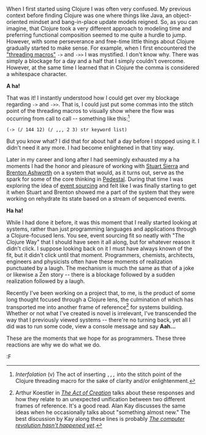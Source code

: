 When I first started using Clojure I was often very confused.  My previous context before finding Clojure was one where things like Java, an object-oriented mindset and bang-in-place update models reigned.  So, as you can imagine, that Clojure took a very different approach to modeling time and preferring functional composition seemed to me quite a hurdle to jump.  However, with some perseverance and free-time little things about Clojure gradually started to make sense.  For example, when I first encountered the ["threading macros"](http://blog.fogus.me/2009/09/04/understanding-the-clojure-macro/) `->` and `->>` I was mystified.  I don't know why.  There was simply a blockage for a day and a half that I simply couldn't overcome.  However, at the same time I learned that in Clojure the comma is considered a whitespace character.

**A ha!**

That was it!  I instantly understood how I could get over my blockage regarding `->` and `->>`.  That is, I could just put some commas into the stitch point of the threading macros to visually show where the flow was occurring from call to call -- something like this:[^if]

    (-> (/ 144 12) (/ ,,, 2 3) str keyword list)

But you know what?  I did that for about half a day before I stopped using it.  I didn't need it any more.  I had become enlightened in that tiny way.

Later in my career and long after I had seemingly exhausted my a ha moments I had the honor and pleasure of working with [Stuart Sierra](http://stuartsierra.com/) and [Brenton Ashworth](https://twitter.com/brentonashworth) on a system that would, as it turns out, serve as the spark for some of the core thinking in [Pedestal](http://pedestal.io/).  During that time I was exploring the idea of [event sourcing](http://martinfowler.com/eaaDev/EventSourcing.html) and felt like I was finally starting to get it when Stuart and Brenton showed me a part of the system that they were working on rehydrate its state based on a stream of sequenced events.

**Ha ha!**

While I had done it before, it was this moment that I really started looking at systems, rather than just programming languages and applications through a Clojure-focused lens.  You see, event sourcing fit so neatly with "The Clojure Way" that I should have seen it all along, but for whatever reason it didn't click.  I suppose looking back on it I must have always known of the fit, but it didn't click until that moment.  Programmers, chemists, architects, engineers and physicists often have these moments of realization punctuated by a laugh.  The mechanism is much the same as that of a joke or likewise a Zen story -- there is a blockage followed by a sudden realization followed by a laugh.

Recently I've been working on a project that, to me, is the product of some long thought focused through a Clojure lens, the culmination of which has transported me into another frame of reference[^pink] for systems building.  Whether or not what I've created is novel is irrelevant, I've transcended the way that I previously viewed systems -- there're no turning back, yet all I did was to run some code, view a console message and say **Aah...**

These are the moments that we hope for as programmers.  These three reactions are why we do what we do.

:F

[^pink]: Arthur Koestler in *[The Act of Creation](http://www.amazon.com/The-Act-Creation-Arthur-Koestler/dp/0330244477/?tag=fogus-20)* talks about these responses and how they relate to an unexpected unification between two different frames of reference.  It's a good read.  Alan Kay discusses the same ideas when he occasionally talks about "something almost new."  The best discussion by Kay along these lines is probably *[The computer revolution hasn't happened yet](http://www.youtube.com/watch?v=oKg1hTOQXoY)*.

[^if]: *Interfolation* (v) The act of inserting `,,,` into the stitch point of the Clojure threading macro for the sake of clarity and/or enlightenment.